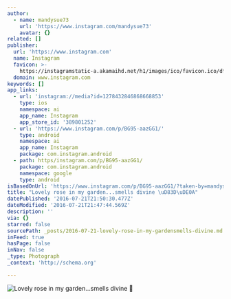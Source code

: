 ```yaml
---
author:
  - name: mandysue73
    url: 'https://www.instagram.com/mandysue73'
    avatar: {}
related: []
publisher:
  url: 'https://www.instagram.com'
  name: Instagram
  favicon: >-
    https://instagramstatic-a.akamaihd.net/h1/images/ico/favicon.ico/dfa85bb1fd63.ico
  domain: www.instagram.com
keywords: []
app_links:
  - url: 'instagram://media?id=1278432846868668853'
    type: ios
    namespace: ai
    app_name: Instagram
    app_store_id: '389801252'
  - url: 'https://www.instagram.com/p/BG95-aazGG1/'
    type: android
    namespace: ai
    app_name: Instagram
    package: com.instagram.android
  - path: https/instagram.com/p/BG95-aazGG1/
    package: com.instagram.android
    namespace: google
    type: android
isBasedOnUrl: 'https://www.instagram.com/p/BG95-aazGG1/?taken-by=mandysue73'
title: "Lovely rose in my garden...smells divine \uD83D\uDE0A"
datePublished: '2016-07-21T21:50:30.477Z'
dateModified: '2016-07-21T21:47:44.569Z'
description: ''
via: {}
starred: false
sourcePath: _posts/2016-07-21-lovely-rose-in-my-gardensmells-divine.md
inFeed: true
hasPage: false
inNav: false
_type: Photograph
_context: 'http://schema.org'

---
```

![Lovely rose in my garden...smells divine ](https://scontent.cdninstagram.com/t51.2885-15/s640x640/sh0.08/e35/13525374_1723970624521225_1004910799_n.jpg?ig_cache_key=MTI3ODQzMjg0Njg2ODY2ODg1Mw%3D%3D.2)